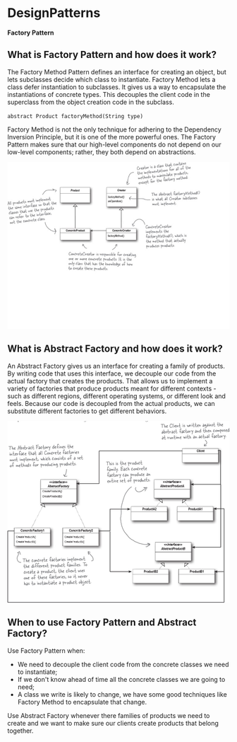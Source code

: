 # DesignPatterns
**Factory Pattern**

## What is Factory Pattern and how does it work?
The Factory Method Pattern defines an interface for creating an object, but lets subclasses decide which class to instantiate. Factory Method lets a class defer instantiation to subclasses. It gives us a way to encapsulate the instantiations of concrete types. This decouples the client code in the superclass from the object creation code in the subclass.

`abstract Product factoryMethod(String type)`

Factory Method is not the only technique for adhering to the Dependency Inversion Principle, but it is one of the more powerful ones. The Factory Pattern makes sure that our high-level components do not depend on our low-level components; rather, they both depend on abstractions.

![Factory Method](factoryPatternDescription.jpg)

## What is Abstract Factory and how does it work?
An Abstract Factory gives us an interface for creating a family of products. By writing code that uses this interface, we decouple our code from the actual factory that creates the products. That allows us to implement a variety of factories that produce products meant for different contexts - such as different regions, different operating systems, or different look and feels. Because our code is decoupled from the actual products, we can substitute different factories to get different behaviors.

![Abstract Factory](abstractFactory.jpg)

## When to use Factory Pattern and Abstract Factory?
Use Factory Pattern when:
- We need to decouple the client code from the concrete classes we need to instantiate;
- If we don't know ahead of time all the concrete classes we are going to need;
- A class we write is likely to change, we have some good techniques like Factory Method to encapsulate that change.

Use Abstract Factory whenever there families of products we need to create and we want to make sure our clients create products that belong together.